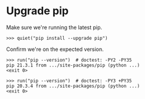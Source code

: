 # Upgrade pip

Make sure we're running the latest pip.

    >>> quiet("pip install --upgrade pip")

Confirm we're on the expected version.

    >>> run("pip --version")  # doctest: -PY2 -PY35
    pip 21.3.1 from .../site-packages/pip (python ...)
    <exit 0>

    >>> run("pip --version")  # doctest: -PY3 +PY35
    pip 20.3.4 from .../site-packages/pip (python ...)
    <exit 0>
